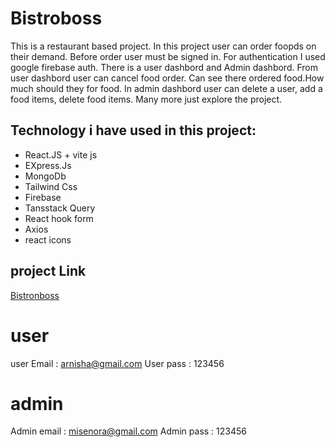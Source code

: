 # Bistroboss

This is a restaurant based project. In this project user can order foopds on their demand. Before order user must be signed in. For authentication I used google firebase auth. There is a user dashbord and Admin dashbord. From user dashbord user can cancel food order. Can see there ordered food.How much should they for food. In admin dashbord user can delete a user, add a food items, delete food items. Many more just explore the project.

## Technology i have used in this project:
- React.JS + vite js
- EXpress.Js
- MongoDb
- Tailwind Css
- Firebase
- Tansstack Query
- React hook form
- Axios
- react icons

## project Link
[Bistronboss](https://bistro-boss-a90cb.web.app/)
# user
user Email : arnisha@gmail.com
User pass : 123456
# admin
Admin email : misenora@gmail.com
Admin pass : 123456
